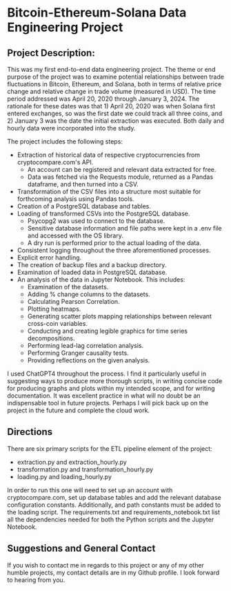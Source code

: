 # Bitcoin-Ethereum-Solana Data Engineering Project

## Project Description:
This was my first end-to-end data engineering project.  The theme or end purpose of the project was to examine potential 
relationships between trade fluctuations in Bitcoin, Ethereum, and Solana, both in terms of relative price change and
relative change in trade volume (measured in USD).  The time period addressed was April 20, 2020
through January 3, 2024.  The rationale for these dates was that 1) April 20, 2020 was when Solana first entered exchanges,
so was the first date we could track all three coins, and 2) January 3 was the date the initial extraction was executed. 
Both daily and hourly data were incorporated into the study.

The project includes the following steps:
- Extraction of historical data of respective cryptocurrencies from cryptocompare.com's API.
  - An account can be registered and relevant data extracted for free.
  - Data was fetched via the Requests module, returned as a Pandas dataframe, and then turned into a CSV.
- Transformation of the CSV files into a structure most suitable for forthcoming analysis using Pandas tools.
- Creation of a PostgreSQL database and tables.
- Loading of transformed CSVs into the PostgreSQL database.
  - Psycopg2 was used to connect to the database.
  - Sensitive database information and file paths were kept in a .env file and accessed with the OS library.
  - A dry run is performed prior to the actual loading of the data.
- Consistent logging throughout the three aforementioned processes.
- Explicit error handling.
- The creation of backup files and a backup directory.
- Examination of loaded data in PostgreSQL database.
- An analysis of the data in Jupyter Notebook.  This includes:
  - Examination of the datasets.
  - Adding % change columns to the datasets.
  - Calculating Pearson Correlation.
  - Plotting heatmaps.
  - Generating scatter plots mapping relationships between relevant cross-coin variables.
  - Conducting and creating legible graphics for time series decompositions.
  - Performing lead-lag correlation analysis.
  - Performing Granger causality tests.
  - Providing reflections on the given analysis.

I used ChatGPT4 throughout the process.  I find it particularly useful in suggesting ways to produce more thorough scripts,
in writing concise code for producing graphs and plots within my intended scope, and for writing documentation.  It was
excellent practice in what will no doubt be an indispensable tool in future projects.  Perhaps I will pick back up on the project
in the future and complete the cloud work.

## Directions

There are six primary scripts for the ETL pipeline element of the project:
- extraction.py and extraction_hourly.py
- transformation.py and transformation_hourly.py
- loading.py and loading_hourly.py

In order to run this one will need to set up an account with cryptocompare.com, set up database tables and add 
the relevant database configuration constants.  Additionally, and path constants must be added to the loading script.
The requirements.txt and requirements_notebook.txt list all the dependencies needed for both the Python scripts and the
Jupyter Notebook.

## Suggestions and General Contact
If you wish to contact me in regards to this project or any of my other humble projects, my contact details are in my
Github profile.  I look forward to hearing from you.
